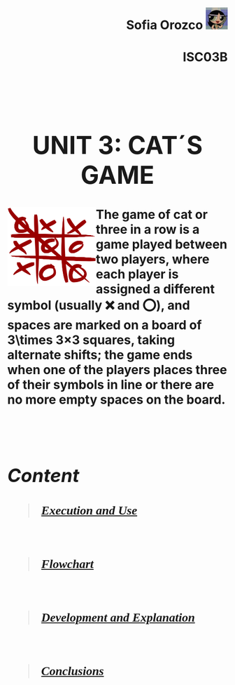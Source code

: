 <h1><strong>
<div align="right">Sofia Orozco 
<img alt="C++" height="50" src="Caps/descarga.jpeg">
<h4 align="right"><strong>ISC03B
</div><br>

# <div align="center"> **UNIT 3: CAT´S GAME**

#### <img height="180" src="Caps/Game_of_cat.png" align="left"> **The game of cat or three in a row is a game played between two players, where each player is assigned a different symbol (usually ❌ and ⭕), and spaces are marked on a board of 3\times 3×3 squares, taking alternate shifts; the game ends when one of the players places three of their symbols in line or there are no more empty spaces on the board.**
<br>

## ***Content*** 

<h5><strong>
<font face="Calibri">

> [Execution and Use](https://github.com/UP210419/UP210419_CPP/blob/main/U3/Ejec_Uso.md)
<br>

> [Flowchart](https://github.com/UP210419/UP210419_CPP/blob/main/U3/DF.md)
<br>

> [Development and Explanation](https://github.com/UP210419/UP210419_CPP/blob/main/U3/Des_Exp.md)
<br>

> [Conclusions](https://github.com/UP210419/UP210419_CPP/blob/main/U3/Conc.md)
